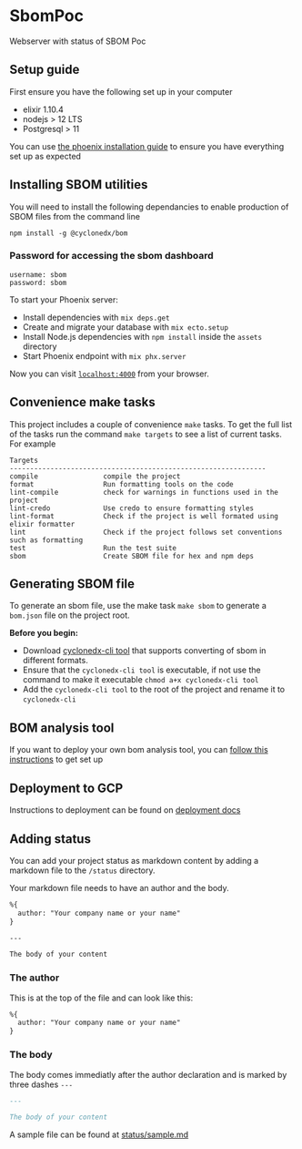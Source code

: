 # SbomPoc
Webserver with status of SBOM Poc

## Setup guide
First ensure you have the following set up in your computer
- elixir 1.10.4
- nodejs > 12 LTS
- Postgresql > 11

You can use [the phoenix installation guide](https://hexdocs.pm/phoenix/installation.html#content) to ensure you
have everything set up as expected

## Installing SBOM utilities
You will need to install the following dependancies to enable production of SBOM files from the command line

```shell
npm install -g @cyclonedx/bom
```

### Password for accessing the sbom dashboard
```shell
username: sbom
password: sbom
```

To start your Phoenix server:

  * Install dependencies with `mix deps.get`
  * Create and migrate your database with `mix ecto.setup`
  * Install Node.js dependencies with `npm install` inside the `assets` directory
  * Start Phoenix endpoint with `mix phx.server`

Now you can visit [`localhost:4000`](http://localhost:4000) from your browser.

## Convenience make tasks
This project includes a couple of convenience `make` tasks. To get the full list
of the tasks run the command `make targets` to see a list of current tasks. For example

```shell
Targets
---------------------------------------------------------------
compile                compile the project
format                 Run formatting tools on the code
lint-compile           check for warnings in functions used in the project
lint-credo             Use credo to ensure formatting styles
lint-format            Check if the project is well formated using elixir formatter
lint                   Check if the project follows set conventions such as formatting
test                   Run the test suite
sbom                   Create SBOM file for hex and npm deps
```

## Generating SBOM file

To generate an sbom file, use the make task `make sbom` to generate a `bom.json` file on the project root.

**Before you begin:**
 - Download [cyclonedx-cli tool](https://github.com/CycloneDX/cyclonedx-cli) that supports converting
 of sbom in different formats. 
 - Ensure that the `cyclonedx-cli tool` is executable, if not use the command to make it executable `chmod a+x cyclonedx-cli tool`
 - Add the `cyclonedx-cli tool` to the root of the project and rename it to `cyclonedx-cli` 

## BOM analysis tool
If you want to deploy your own bom analysis tool, you can [follow this instructions](./docs/dependancy-tracker.md) to get set up

## Deployment to GCP

Instructions to deployment can be found on [deployment docs](./docs/deployment.md)



## Adding status
You can add your project status as markdown content by adding a markdown file to the `/status` directory.

Your markdown file needs to have an author and the body.

```markdown
%{
  author: "Your company name or your name"
}

---

The body of your content
```

### The author
This is at the top of the file and can look like this:

```markdown
%{
  author: "Your company name or your name"
}
```
### The body

The body comes immediatly after the author declaration and is marked by three dashes `---`

```markdown
---

The body of your content
```

A sample file can be found at [status/sample.md](status/sample.md)
